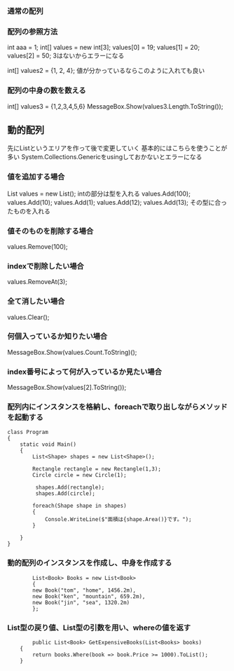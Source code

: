 ### 通常の配列
### 配列の参照方法
int aaa = 1;
int[] values = new int[3];
values[0] = 19;
values[1] = 20;
values[2] = 50;
3はないからエラーになる

int[] values2 = {1, 2, 4};
値が分かっているならこのように入れても良い

### 配列の中身の数を数える
int[] values3 = {1,2,3,4,5,6}
MessageBox.Show(values3.Length.ToString());

## 動的配列
先にListというエリアを作って後で変更していく
基本的にはこちらを使うことが多い
System.Collections.Genericをusingしておかないとエラーになる
### 値を追加する場合
List<int> values = new List<int>();
intの部分は型を入れる
values.Add(100);
values.Add(10);
values.Add(1);
values.Add(12);
values.Add(13);
その型に合ったものを入れる

### 値そのものを削除する場合
values.Remove(100);
### indexで削除したい場合
values.RemoveAt(3);
### 全て消したい場合
values.Clear();
### 何個入っているか知りたい場合
MessageBox.Show(values.Count.ToString)();
### index番号によって何が入っているか見たい場合
MessageBox.Show(values[2].ToString());

### 配列内にインスタンスを格納し、foreachで取り出しながらメソッドを起動する

    class Program
    {
        static void Main()
        {
            List<Shape> shapes = new List<Shape>();

            Rectangle rectangle = new Rectangle(1,3);
            Circle circle = new Circle(1);

             shapes.Add(rectangle);
             shapes.Add(circle);

            foreach(Shape shape in shapes)
            {
                Console.WriteLine($"面積は{shape.Area()}です。");
            }

        }
    }

### 動的配列のインスタンスを作成し、中身を作成する
            List<Book> Books = new List<Book>
            {
            new Book("tom", "home", 1456.2m),
            new Book("ken", "mountain", 659.2m),
            new Book("jin", "sea", 1320.2m)
            };

### List型の戻り値、List型の引数を用い、whereの値を返す
            public List<Book> GetExpensiveBooks(List<Books> books)    
        {
            return books.Where(book => book.Price >= 1000).ToList();
        }